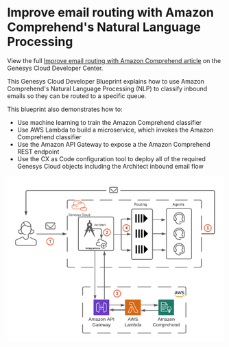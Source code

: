 # Improve email routing with Amazon Comprehend's Natural Language Processing 

View the full [Improve email routing with Amazon Comprehend  article](https://developer.mypurecloud.com/blueprints/email-aws-comprehend-blueprint/) on the Genesys Cloud Developer Center.

This Genesys Cloud Developer Blueprint explains how to use Amazon Comprehend's Natural Language Processing (NLP) to classify inbound emails so they can be routed to a specific queue.

This blueprint also demonstrates how to:
* Use machine learning to train the Amazon Comprehend classifier
* Use AWS Lambda to build a microservice, which invokes the Amazon Comprehend classifier
* Use the Amazon API Gateway to expose a the Amazon Comprehend REST endpoint
* Use the CX as Code configuration tool to deploy all of the required Genesys Cloud objects including the Architect inbound email flow

![Email Routing and Classification using Genesys Cloud and Amazon Comprehend](images/EmailClassifier.png "Routing and Classification using AWS Comprehend")

